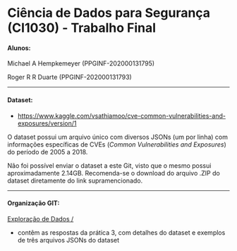 Ciência de Dados para Segurança (CI1030) - Trabalho Final
=================
#### Alunos:

Michael A Hempkemeyer (PPGINF-202000131795)

Roger R R Duarte (PPGINF-202000131793)

<hr >

#### Dataset: 
- https://www.kaggle.com/vsathiamoo/cve-common-vulnerabilities-and-exposures/version/1

O dataset possui um arquivo único com diversos JSONs (um por linha) com informações específicas de CVEs (_Common Vulnerabilities and Exposures_) do período de 2005 a 2018.

Não foi possível enviar o dataset a este Git, visto que o mesmo possui aproximadamente 2.14GB. Recomenda-se o download do arquivo .ZIP do dataset diretamente do link supramencionado.

<hr >

#### Organização GIT:

[Exploração de Dados / ](https://github.com/rogerduarte/CienciaDeDados/tree/main/Explora%C3%A7%C3%A3o%20de%20Dados)

 - contêm as respostas da prática 3, com detalhes do dataset e exemplos de três arquivos JSONs do dataset
